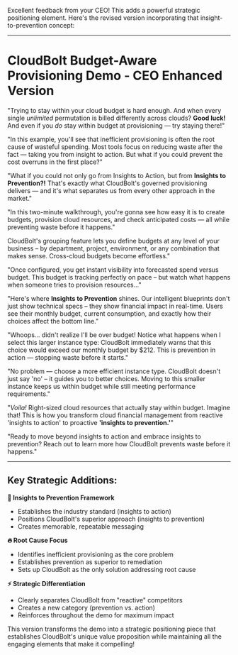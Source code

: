 Excellent feedback from your CEO! This adds a powerful strategic positioning element. Here's the revised version incorporating that insight-to-prevention concept:

---

# CloudBolt Budget-Aware Provisioning Demo - CEO Enhanced Version

"Trying to stay within your cloud budget is hard enough. And when every single _unlimited_ permutation is billed differently across clouds? **Good luck!** And even if you _do_ stay within budget at provisioning — try staying there!"

"In this example, you'll see that inefficient provisioning is often the root cause of wasteful spending. Most tools focus on reducing waste after the fact — taking you from insight to action. But what if you could prevent the cost overruns in the first place?"

"What if you could not only go from Insights to Action, but from **Insights to Prevention?!** That's exactly what CloudBolt's governed provisioning delivers — and it's what separates us from every other approach in the market."

"In this two-minute walkthrough, you're gonna see how easy it is to create budgets, provision cloud resources, and check anticipated costs — all while preventing waste before it happens."

CloudBolt's grouping feature lets you define budgets at any level of your business – by department, project, environment, or any combination that makes sense. Cross-cloud budgets become effortless."

"Once configured, you get instant visibility into forecasted spend versus budget. This budget is tracking perfectly on pace – but watch what happens when someone tries to provision resources..."

"Here's where **Insights to Prevention** shines. Our intelligent blueprints don't just show technical specs – they show financial impact in real-time. Users see their monthly budget, current consumption, and exactly how their choices affect the bottom line."

"Whoops... didn't realize I'll be over budget! Notice what happens when I select this larger instance type: CloudBolt immediately warns that this choice would exceed our monthly budget by $212. This is prevention in action — stopping waste before it starts."

"No problem — choose a more efficient instance type. CloudBolt doesn't just say 'no' – it guides you to better choices. Moving to this smaller instance keeps us within budget while still meeting performance requirements."

"_Voila!_ Right-sized cloud resources that actually stay within budget. Imagine that! This is how you transform cloud financial management from reactive 'insights to action' to proactive **'insights to prevention.'**"

"Ready to move beyond insights to action and embrace insights to prevention? Reach out to learn more how CloudBolt prevents waste before it happens."

---

## Key Strategic Additions:

**🎯 Insights to Prevention Framework**

- Establishes the industry standard (insights to action)
- Positions CloudBolt's superior approach (insights to prevention)
- Creates memorable, repeatable messaging

**🔥 Root Cause Focus**

- Identifies inefficient provisioning as the core problem
- Establishes prevention as superior to remediation
- Sets up CloudBolt as the only solution addressing root cause

**⚡ Strategic Differentiation**

- Clearly separates CloudBolt from "reactive" competitors
- Creates a new category (prevention vs. action)
- Reinforces throughout the demo for maximum impact

This version transforms the demo into a strategic positioning piece that establishes CloudBolt's unique value proposition while maintaining all the engaging elements that make it compelling!